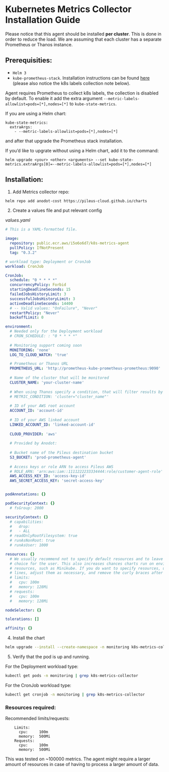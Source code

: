 # Kubernetes Metrics Collector Installation Guide

Please notice that this agent should be installed **per cluster**. This is done in order to reduce the load. We are assuming that each cluster has a separate Prometheus or Thanos instance. 

## Prerequisities:

- `Helm 3`
- `kube-prometheus-stack`. Installation instructions can be found [here](https://github.com/prometheus-community/helm-charts/tree/main/charts/kube-prometheus-stack) (please also notice the k8s labels collection note below).

Agent requires Prometheus to collect k8s labels, the collection is disabled by default. To enable it add the extra argument `--metric-labels-allowlist=pods=[*],nodes=[*]` to `kube-state-metrics`.

If you are using a Helm chart:
```
kube-state-metrics:
  extraArgs:
    - --metric-labels-allowlist=pods=[*],nodes=[*]
```
and after that upgrade the Prometheus stack installation.

If you’d like to upgrate without using a Helm chart, add it to the command:
```
helm upgrade <your> <other> <arguments> --set kube-state-metrics.extraArgs[0]=--metric-labels-allowlist=pods=[*],nodes=[*]
```


## Installation:


1. Add Metrics collector repo:

```bash
helm repo add anodot-cost https://pileus-cloud.github.io/charts
```

2. Create a values file and put relevant config

_values.yaml_

```yaml
# This is a YAML-formatted file.

image:
  repository: public.ecr.aws/i5o6o6d7/k8s-metrics-agent
  pullPolicy: IfNotPresent
  tag: "0.3.2"

# workload type: Deployment or CronJob
workload: CronJob

CronJob:
  schedule: "0 * * * *"
  concurrencyPolicy: Forbid
  startingDeadlineSeconds: 15
  failedJobsHistoryLimit: 3
  successfulJobsHistoryLimit: 3
  activeDeadlineSeconds: 14400
  # -- Valid values: "OnFailure", "Never"
  restartPolicy: "Never"
  backoffLimit: 0

environment:
  # Needed only for the Deployment workload
  # CRON_SCHEDULE: : "0 * * * *"
  
  # Monitoring support coming soon
  MONITORING: 'none'
  LOG_TO_CLOUD_WATCH: 'true'

  # Prometheus or Thanos URL
  PROMETHEUS_URL: 'http://prometheus-kube-prometheus-prometheus:9090'
  
  # Name of the cluster that will be monitored
  CLUSTER_NAME: 'your-cluster-name'
  
  # When using Thanos specify a condition, that will filter results by labels, to fetch data only of a specific cluster
  # METRIC_CONDITION: 'cluster="cluster_name"'
  
  # ID of your AWS root account
  ACCOUNT_ID: 'account-id'
  
  # ID of your AWS linked account
  LINKED_ACCOUNT_ID: 'linked-account-id'
  
  CLOUD_PROVIDER: 'aws'
  
  # Provided by Anodot:
  
  # Bucket name of the Pileus destination bucket
  S3_BUCKET: 'prod-prometheus-agent'
  
  # Access keys or role ARN to access Pileus AWS
  # ROLE_ARN: 'arn:aws:iam::1111222233334444:role/customer-agent-role'
  AWS_ACCESS_KEY_ID: 'access-key-id'
  AWS_SECRET_ACCESS_KEY: 'secret-access-key'


podAnnotations: {}

podSecurityContext: {}
  # fsGroup: 2000

securityContext: {}
  # capabilities:
  #   drop:
  #   - ALL
  # readOnlyRootFilesystem: true
  # runAsNonRoot: true
  # runAsUser: 1000

resources: {}
  # We usually recommend not to specify default resources and to leave this as a conscious
  # choice for the user. This also increases chances charts run on environments with little
  # resources, such as Minikube. If you do want to specify resources, uncomment the following
  # lines, adjust them as necessary, and remove the curly braces after 'resources:'.
  # limits:
  #   cpu: 100m
  #   memory: 128Mi
  # requests:
  #   cpu: 100m
  #   memory: 128Mi

nodeSelector: {}

tolerations: []

affinity: {}
```

4. Install the chart

```bash
helm upgrade --install --create-namespace -n monitoring k8s-metrics-collector anodot-cost/k8s-metrics-collector -f values.yaml
```

5. Verify that the pod is up and running. 

For the Deployment workload type:
```bash
kubectl get pods -n monitoring | grep k8s-metrics-collector
```

For the CronJob workload type:
```bash
kubectl get cronjob -n monitoring | grep k8s-metrics-collector
```

### Resources required:

Recommended limits/requests:

```
    Limits:
      cpu:     100m
      memory:  500Mi
    Requests:
      cpu:     100m
      memory:  500Mi
```
This was tested on ~100000 metrics. The agent might require a larger amount of resources in case of having to process a larger amount of data.
